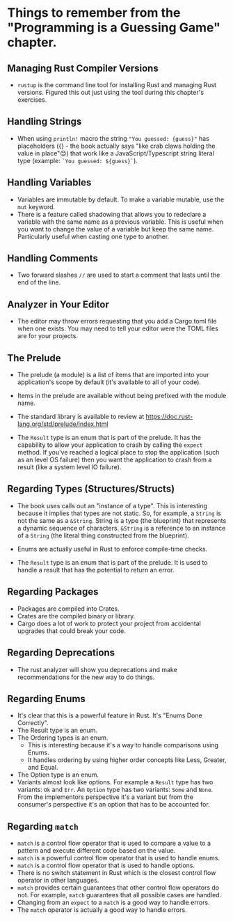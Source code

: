 # Things to remember from the "Programming is a Guessing Game" chapter.

## Managing Rust Compiler Versions

- `rustup` is the command line tool for installing Rust and managing Rust
  versions. Figured this out just using the tool during this chapter's
  exercises.

## Handling Strings

- When using `println!` macro the string `"You guessed: {guess}"` has
  placeholders ({} - the book actually says "like crab claws holding the value
  in place"😊) that work like a JavaScript/Typescript string literal type
  (example: `` `You guessed: ${guess}` ``).

## Handling Variables

- Variables are immutable by default. To make a variable mutable, use the `mut`
  keyword.
- There is a feature called shadowing that allows you to redeclare a variable
  with the same name as a previous variable. This is useful when you want to
  change the value of a variable but keep the same name. Particularly useful
  when casting one type to another.

## Handling Comments

- Two forward slashes `//` are used to start a comment that lasts until the end
  of the line.

## Analyzer in Your Editor

- The editor may throw errors requesting that you add a Cargo.toml file when one
  exists. You may need to tell your editor were the TOML files are for your
  projects.

## The Prelude

- The prelude (a module) is a list of items that are imported into your
  application's scope by default (it's available to all of your code).
- Items in the prelude are available without being prefixed with the module
  name.
- The standard library is available to review at
  https://doc.rust-lang.org/std/prelude/index.html

- The `Result` type is an enum that is part of the prelude. It has the
  capability to allow your application to crash by calling the `expect` method.
  If you've reached a logical place to stop the application (such as an level OS
  failure) then you want the application to crash from a result (like a system
  level IO failure).

## Regarding Types (Structures/Structs)

- The book uses calls out an "instance of a type". This is interesting because
  it implies that types are not static. So, for example, a `String` is not the
  same as a `&String`. String is a type (the blueprint) that represents a
  dynamic sequence of characters. `&String` is a reference to an instance of a
  `String` (the literal thing constructed from the blueprint).

- Enums are actually useful in Rust to enforce compile-time checks.

- The `Result` type is an enum that is part of the prelude. It is used to handle
  a result that has the potential to return an error.

## Regarding Packages

- Packages are compiled into Crates.
- Crates are the compiled binary or library.
- Cargo does a lot of work to protect your project from accidental upgrades that
  could break your code.

## Regarding Deprecations

- The rust analyzer will show you deprecations and make recommendations for the
  new way to do things.

## Regarding Enums

- It's clear that this is a powerful feature in Rust. It's "Enums Done
  Correctly".
- The Result type is an enum.
- The Ordering types is an enum.
  - This is interesting because it's a way to handle comparisons using Enums.
  - It handles ordering by using higher order concepts like Less, Greater, and
    Equal.
- The Option type is an enum.
- Variants almost look like options. For example a `Result` type has two
  variants: `Ok` and `Err`. An `Option` type has two variants: `Some` and
  `None`. From the implementors perspective it's a variant but from the
  consumer's perspective it's an option that has to be accounted for.

## Regarding `match`

- `match` is a control flow operator that is used to compare a value to a
  pattern and execute different code based on the value.
- `match` is a powerful control flow operator that is used to handle enums.
- `match` is a control flow operator that is used to handle options.
- There is no switch statement in Rust which is the closest control flow
  operator in other languages.
- `match` provides certain guarantees that other control flow operators do not.
  For example, `match` guarantees that all possible cases are handled.
- Changing from an `expect` to a `match` is a good way to handle errors.
- The `match` operator is actually a good way to handle errors.

